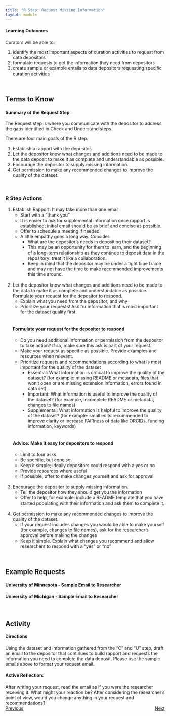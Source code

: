 ```yaml
---
title: "R Step: Request Missing Information"
layout: module
---
```


<h4>Learning Outcomes</h4>
Curators will be able to:
<ol>
<li>identify the most important aspects of curation activities to request from data depositors</li>
<li>formulate requests to get the information they need from depositors</li>
<li>create sample or example emails to data depositors requesting specific curation activities</li>
</ol>
<br>
<h2>Terms to Know</h2>
<h4>Summary of the Request Step</h4>
The Request step is where you communicate with the depositor to address the gaps identified in Check and Understand steps.

There are four main goals of the R step:

<ol>
<li>Establish a rapport with the depositor.</li>
<li>Let the depositor know what changes and additions need to be made to the data deposit to make it as complete and understandable as possible.</li>
<li>Encourage the depositor to supply missing information.</li>
<li>Get permission to make any recommended changes to improve the quality of the dataset.</li>
</ol>
<br>
<h3>R Step Actions</h3>
<ol>
<li>Establish Rapport: It may take more than one email
<ul>
<li>Start with a “thank you”</li>
<li>It is easier to ask for supplemental information once rapport is established; initial email should be as brief and concise as possible.</li>
<li>Offer to schedule a meeting if needed</li>
<li>A little empathy goes a long way. Consider:
<ul><li>What are the depositor’s needs in depositing their dataset?</li>
<li>This may be an opportunity for them to learn, and the beginning of a long-term relationship as they continue to deposit data in the repository: treat it like a collaboration.</li>
<li>Keep in mind that the depositor may be under a tight time frame and may not have the time to make recommended improvements this time around.</li></ul></li>
</ul>
</li>
<br>
<li>Let the depositor know what changes and additions need to be made to the data to make it as complete and understandable as possible. Formulate your request for the depositor to respond.
<ul><li>Explain what you need from the depositor, and why</li>
<li>Prioritize your requests! Ask for information that is most important for the dataset quality first.</li></ul>
<br>
<h4>Formulate your request for the depositor to respond</h4>
<ul><li>Do you need additional information or permission from the depositor to take action? If so, make sure this ask is part of your request.</li>
<li>Make your request as specific as possible. Provide examples and resources when relevant.</li>
<li>Prioritize requests and recommendations according to what is most important for the quality of the dataset
<ul><li>Essential: What information is critical to improve the quality of the dataset? (for example: missing README or metadata, files that won’t open or are missing extension information, errors found in data set)</li>
<li>Important: What information is useful to improve the quality of the dataset? (for example, incomplete README or metadata, changes to file names)</li>
<li>Supplemental: What information is helpful to improve the quality of the dataset? (for example: small edits recommended to improve clarity or increase FAIRness of data like ORCIDs, funding information, keywords)</li></ul></li></ul>
<br>
<h4>Advice: Make it easy for depositors to respond</h4>
<ul>
<li>Limit to four asks</li>
<li>Be specific, but concise</li>
<li>Keep it simple; ideally depositors could respond with a yes or no</li>
<li>Provide resources where useful</li>
<li>If possible, offer to make changes yourself and ask for approval</li>
</ul>
</li>
<br>
<li>Encourage the depositor to supply missing information.
<ul><li>Tell the depositor how they should get you the information</li>
<li>Offer to help, for example: include a README template that you have started populating with their information and ask them to complete it.</li>
</ul>  
</li>
<br>
<li>Get permission to make any recommended changes to improve the quality of the dataset.
<ul><li>If your request includes changes you would be able to make yourself (for example, changes to file names), ask for the researcher’s approval before making the changes</li>
<li>Keep it simple. Explain what changes you recommend and allow researchers to respond with a “yes” or “no”</li>
</ul>
</li>
</ol>
<br>
<h2>Example Requests</h2>
<h4>University of Minnesota - Sample Email to Researcher</h4>
<h4>University of Michigan - Sample Email to Researcher</h4>
<br>
<h2>Activity</h2>
<h4>Directions</h4>
Using the dataset and information gathered from the “C” and “U” step, draft an email to the depositor that continues to build rapport and requests the information you need to complete the data deposit. Please use the sample emails above to format your request email.
<br>
<h4>Active Reflection:</h4>
After writing your request, read the email as if you were the researcher receiving it. What might your reaction be? After considering the researcher’s point of view, would you change anything in your request and recommendations?

<style>
.flex-contianer {
  display: flex;
  justify-content: space-between;
}
</style>

<div class="flex-contianer">
     <a class="button button-primary" href="/modules/module-u">Previous</a>
     <a class="button button-primary" href="/modules/module-a"> Next</a>
</div>
